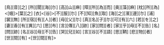 [鳥][音][之] [所][聞][海][尓] [高][山][麻] [障][所][為][而] [奥][藻][麻] [枕][所][為] <[蛾]>[葉][之] [衣]<[谷]>[不][服][尓] [不][知][魚][取] [海][之][濱][邊][尓] [浦][裳][無] [所][宿][有][人][者] [母][父][尓] [真][名][子][尓][可][有][六] [若][を][之] [妻][香][有][異][六] [思][布] [言][傳][八][跡] [家][問][者] [家][乎][母][不][告] [名][問][跡] [名][谷][母][不][告] [哭][兒][如] [言][谷][不][語] [思][鞆] [悲][物][者] [世][間][有] <[世][間][有]>
